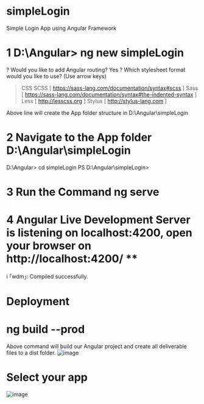 # simpleLogin
Simple Login App using Angular Framework


# 1 D:\Angular> ng new simpleLogin
? Would you like to add Angular routing? Yes
? Which stylesheet format would you like to use? (Use arrow keys)
> CSS
  SCSS   [ https://sass-lang.com/documentation/syntax#scss                ]
  Sass   [ https://sass-lang.com/documentation/syntax#the-indented-syntax ]
  Less   [ http://lesscss.org                                             ]
  Stylus [ http://stylus-lang.com                                         ]
  
  Above line will create the App folder structure in  D:\Angular\simpleLogin
  
 # 2 Navigate to the App folder D:\Angular\simpleLogin 
  D:\Angular> cd simpleLogin
	PS D:\Angular\simpleLogin> 
	

# 3 Run the Command ng serve 

# 4 Angular Live Development Server is listening on localhost:4200, open your browser on http://localhost:4200/ **
i ｢wdm｣: Compiled successfully.


# Deployment
# ng build --prod
Above command will build our Angular project and create all deliverable files to a dist folder.
![image](https://user-images.githubusercontent.com/11384742/143729330-916a6745-8a38-4525-8961-e2acc609b69d.png)

# Select your app
![image](https://user-images.githubusercontent.com/11384742/143729428-81e233ac-05ba-40d6-b86d-580fbe43ff55.png)
